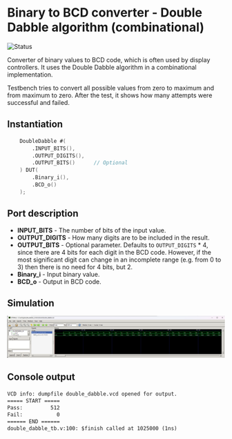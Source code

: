 # Binary to BCD converter - Double Dabble algorithm (combinational)

![Status](https://img.shields.io/badge/STATUS-READY-green.svg)

Converter of binary values to BCD code, which is often used by display controllers. It uses the Double Dabble algorithm in a combinational implementation.

Testbench tries to convert all possible values from zero to maximum and from maximum to zero. After the test, it shows how many attempts were successful and failed.

## Instantiation

```verilog
	DoubleDabble #(
		.INPUT_BITS(),
		.OUTPUT_DIGITS(),
		.OUTPUT_BITS()      // Optional
	) DUT(
		.Binary_i(),
		.BCD_o()
	);
```

## Port description

+ **INPUT_BITS** - The number of bits of the input value.
+ **OUTPUT_DIGITS** - How many digits are to be included in the result. 
+ **OUTPUT_BITS** - Optional parameter. Defaults to `OUTPUT_DIGITS` * 4, since there are 4 bits for each digit in the BCD code. However, if the most significant digit can change in an incomplete range (e.g. from 0 to 3) then there is no need for 4 bits, but 2.
+ **Binary_i** - Input binary value.
+ **BCD_o** - Output in BCD code.

## Simulation

![Simulation](simulation.png "Simulation")

## Console output

	VCD info: dumpfile double_dabble.vcd opened for output.
	===== START =====
	Pass:         512
	Fail:           0
	====== END ======
	double_dabble_tb.v:100: $finish called at 1025000 (1ns)
